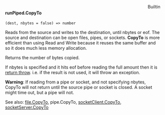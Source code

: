 <div style="float:right"><span class="builtin">Builtin</span></div>

#### runPiped.CopyTo

``` suneido
(dest, nbytes = false) => number
```

Reads from the source and writes to the destination, until nbytes or eof. The source and destination can be open files, pipes, or sockets. **CopyTo** is more efficient than using Read and Write because it reuses the same buffer and so it does much less memory allocation.

Returns the number of bytes copied.

If nbytes is specified and it hits eof before reading the full amount then it is [return throw](<../../Statements/return.md>). i.e. if the result is not used, it will throw an exception.

**Warning**: If reading from a pipe or socket, and not specifying nbytes, CopyTo will not return until the source pipe or socket is closed. A socket might time out, but a pipe will not.


See also:
[file.CopyTo](<../File/file.CopyTo.md>),
pipe.CopyTo,
[socketClient.CopyTo](<../SocketClient/socketClient.CopyTo.md>),
[socketServer.CopyTo](<../SocketServer/socketServer.CopyTo.md>)
